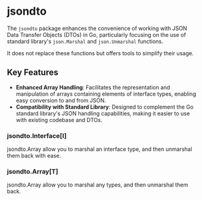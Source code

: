 # jsondto

The `jsondto` package enhances the convenience of working with JSON Data Transfer Objects (DTOs) in Go,
particularly focusing on the use of standard library's `json.Marshal` and `json.Unmarshal` functions.

It does not replace these functions but offers tools to simplify their usage.

## Key Features

- **Enhanced Array Handling**: Facilitates the representation
  and manipulation of arrays containing elements of interface types,
  enabling easy conversion to and from JSON.
- **Compatibility with Standard Library**:
  Designed to complement the Go standard library's JSON handling capabilities,
  making it easier to use with existing codebase and DTOs.

### jsondto.Interface[I]

jsondto.Array allow you to marshal an interface type, and then unmarshal them back with ease.

### jsondto.Array[T]

jsondto.Array allow you to marshal any types, and then unmarshal them back.
